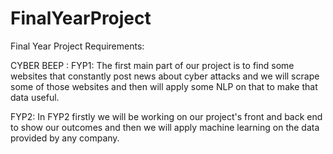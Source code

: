 # FinalYearProject
Final Year Project Requirements:

CYBER BEEP :
FYP1:
The first main part of our project is to find some websites that constantly post news about cyber attacks and we will scrape some of those websites and then will apply some NLP on that to make that data useful.

FYP2:
In FYP2 firstly we will be working on our project's front and back end to show our outcomes and then we will apply machine learning on the data provided by any company.

